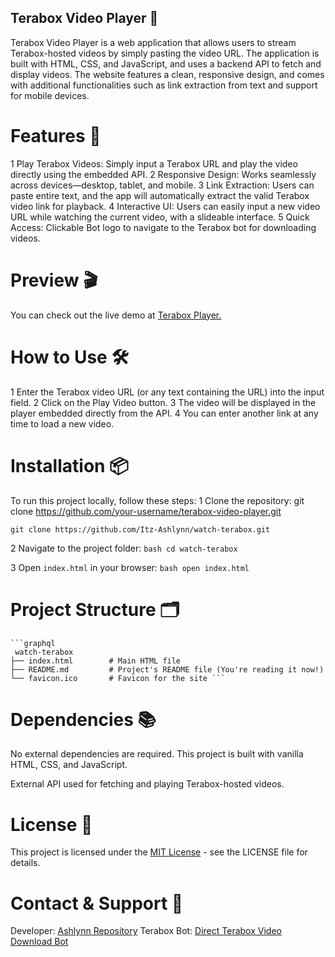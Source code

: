 ## Terabox Video Player 🎥

Terabox Video Player is a web application that allows users to stream Terabox-hosted videos by simply pasting the video URL. The application is built with HTML, CSS, and JavaScript, and uses a backend API to fetch and display videos. The website features a clean, responsive design, and comes with additional functionalities such as link extraction from text and support for mobile devices.

# Features 🚀
1 Play Terabox Videos: Simply input a Terabox URL and play the video directly using the embedded API.
2 Responsive Design: Works seamlessly across devices—desktop, tablet, and mobile.
3 Link Extraction: Users can paste entire text, and the app will automatically extract the valid Terabox video link for playback.
4 Interactive UI: Users can easily input a new video URL while watching the current video, with a slideable interface.
5 Quick Access: Clickable Bot logo to navigate to the Terabox bot for downloading videos.

# Preview 🎬
You can check out the live demo at [Terabox Player.](https://itz-ashlynn.github.io/watch-terabox/)

# How to Use 🛠️
1 Enter the Terabox video URL (or any text containing the URL) into the input field.
2 Click on the Play Video button.
3 The video will be displayed in the player embedded directly from the API.
4 You can enter another link at any time to load a new video.

# Installation 📦
To run this project locally, follow these steps:
1 Clone the repository:
git clone https://github.com/your-username/terabox-video-player.git
```git
git clone https://github.com/Itz-Ashlynn/watch-terabox.git
```

2 Navigate to the project folder:
    ```bash
    cd watch-terabox
    ```

3 Open `index.html` in your browser:
    ```bash
    open index.html
    ```
# Project Structure 🗂️
    ```graphql
     watch-terabox
    ├── index.html        # Main HTML file
    ├── README.md         # Project's README file (You're reading it now!)
    └── favicon.ico       # Favicon for the site ```

# Dependencies 📚
No external dependencies are required. This project is built with vanilla HTML, CSS, and JavaScript.

External API used for fetching and playing Terabox-hosted videos.

# License 📄
This project is licensed under the [MIT License](https://github.com/Itz-Ashlynn/watch-terabox/blob/main/LICENSE) - see the LICENSE file for details.

# Contact & Support 📧
Developer: [Ashlynn Repository](https://t.me/Ashlynn_Repository)
Terabox Bot: [Direct Terabox Video Download Bot](https://t.me/Direct_Terabox_Video_DownBot)
